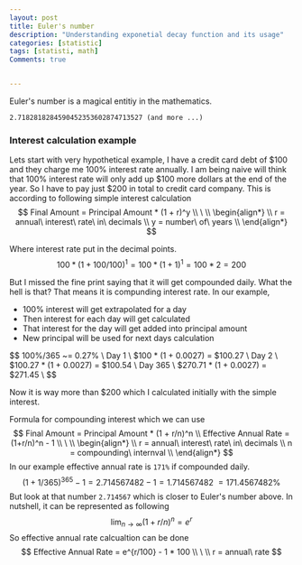 ```yaml
---
layout: post
title: Euler's number 
description: "Understanding exponetial decay function and its usage"
categories: [statistic]
tags: [statisti, math]
Comments: true


---
```




Euler's number is a magical entitiy in the mathematics.

```
2.7182818284590452353602874713527 (and more ...)
```



### Interest calculation example

Lets start with very hypothetical example, I have a credit card debt of $100 and they charge me 100% interest rate annually. I am being naive will think that 100% interest rate will only add up \$100 more dollars at the end of the year. So I have to pay just \$200 in total to credit card company. This is according to following simple interest calculation  
$$
Final Amount = Principal Amount * (1 + r)^y \\
 \  \\
\begin{align*} \\
r = annual\ interest\ rate\ in\ decimals \\
y = number\ of\ years  \\
\end{align*}
$$


Where interest rate put in the decimal points.
$$ 100 * (1 + 100/100)^1 = 100 * (1+1)^1 = 100 * 2 = 200  $$





But I missed the fine print saying that it will get compounded daily. What the hell is that? That means it is compunding interest rate. In our example, 

- 100% interest will get extrapolated for a day  
- Then interest for each day will get calculated
- That interest for the day will get added into principal amount 
- New principal will be used for next days calculation

$$
100\%/365 ~= 0.27\% \\
Day 1 \\ 
$100 * (1 + 0.0027) = $100.27 \\
Day 2 \\
$100.27 *  (1 + 0.0027) = $100.54 \\
Day 365 \\
$270.71 * (1 + 0.0027) = $271.45 \\
$$

Now it is way more than \$200 which I calculated initially with the simple interest.

Formula for compounding interest which we can use 
$$
Final Amount = Principal Amount * (1 + r/n)^n \\
Effective Annual Rate = (1+r/n)^n - 1 \\
 \  \\
\begin{align*} \\
r = annual\ interest\ rate\ in\ decimals \\
n = compounding\ internval \\
\end{align*}
$$
In our example effective annual rate is `171%` if compounded daily. 
$$
(1 + 1/365)^{365} - 1 = 2.714567482 - 1 = 1.714567482 ~= 171.4567482\%
$$
But look at that number `2.714567` which is closer to Euler's number above. In nutshell, it can be represented as following
$$
\lim_{n\to\infty} (1+r/n)^n = e^r
$$
So effective annual rate calcualtion can be done 
$$
Effective Annual Rate = e^{r/100} - 1 * 100  \\
\ \\
r = annual\ rate
$$


























